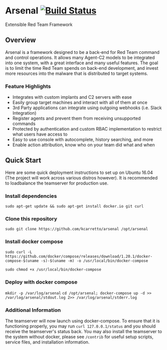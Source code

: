 # Arsenal [![Build Status](https://travis-ci.org/KCarretto/Arsenal.svg?branch=master)](https://travis-ci.org/KCarretto/Arsenal)
Extensible Red Team Framework

## Overview
Arsenal is a framework designed to be a back-end for Red Team command and control operations. It allows many Agent-C2 models to be integrated into one system, with a great interface and many useful features. The goal is to limit the time Red Team spends on back-end development, and invest more resources into the malware that is distributed to target systems.  

### Feature Highlights
* Integrates with custom implants and C2 servers with ease
* Easily group target machines and interact with all of them at once
* 3rd Party applications can integrate using outgoing webhooks (i.e. Slack Integration)
* Register agents and prevent them from receiving unsupported commands
* Protected by authentication and custom RBAC implementation to restrict what users have access to
* Easy to use console with autocomplete, history searching, and more
* Enable action attribution, know who on your team did what and when

## Quick Start
Here are some quick deployment instructions to set up on Ubuntu 16.04 (The project will work across various distros however). It is recommended to loadbalance the teamserver for production use.

### Install dependencies
`sudo apt-get update && sudo apt-get install docker.io git curl`

### Clone this repository
`sudo git clone https://github.com/kcarretto/arsenal /opt/arsenal`

### Install docker compose

`sudo curl -L https://github.com/docker/compose/releases/download/1.20.1/docker-compose-$(uname -s)-$(uname -m) -o /usr/local/bin/docker-compose`

`sudo chmod +x /usr/local/bin/docker-compose`

### Deploy with docker compose
`mkdir -p /var/log/arsenal`
`cd /opt/arsenal; docker-compose up -d >> /var/log/arsenal/stdout.log 2>> /var/log/arsenal/stderr.log`

### Additional Information
The teamserver will now launch using docker-compose. To ensure that it is functioning properly, you may run `curl 127.0.0.1/status` and you should receive the teamserver's status back. You may also install the teamserver to the system without docker, please see `/contrib` for useful setup scripts, service files, and installation information.
